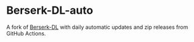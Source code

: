 # Berserk-DL-auto

A fork of [Berserk-DL](https://github.com/s1ddly/Berserk-DL) with daily automatic updates and zip releases from GitHub Actions.

